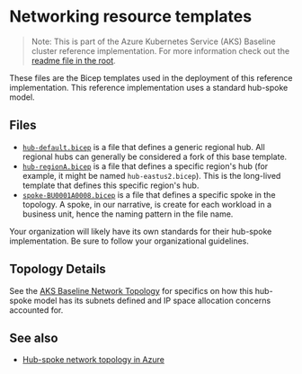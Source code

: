 # Networking resource templates

> Note: This is part of the Azure Kubernetes Service (AKS) Baseline cluster reference implementation. For more information check out the [readme file in the root](../README.md).

These files are the Bicep templates used in the deployment of this reference implementation. This reference implementation uses a standard hub-spoke model.

## Files

* [`hub-default.bicep`](./hub-default.bicep) is a file that defines a generic regional hub. All regional hubs can generally be considered a fork of this base template.
* [`hub-regionA.bicep`](./hub-regionA.bicep) is a file that defines a specific region's hub (for example, it might be named `hub-eastus2.bicep`). This is the long-lived template that defines this specific region's hub.
* [`spoke-BU0001A0008.bicep`](./spoke-BU0001A0008.bicep) is a file that defines a specific spoke in the topology. A spoke, in our narrative, is create for each workload in a business unit, hence the naming pattern in the file name.

Your organization will likely have its own standards for their hub-spoke implementation. Be sure to follow your organizational guidelines.

## Topology Details

See the [AKS Baseline Network Topology](./topology.md) for specifics on how this hub-spoke model has its subnets defined and IP space allocation concerns accounted for.

## See also

* [Hub-spoke network topology in Azure](https://learn.microsoft.com/azure/architecture/reference-architectures/hybrid-networking/hub-spoke)

